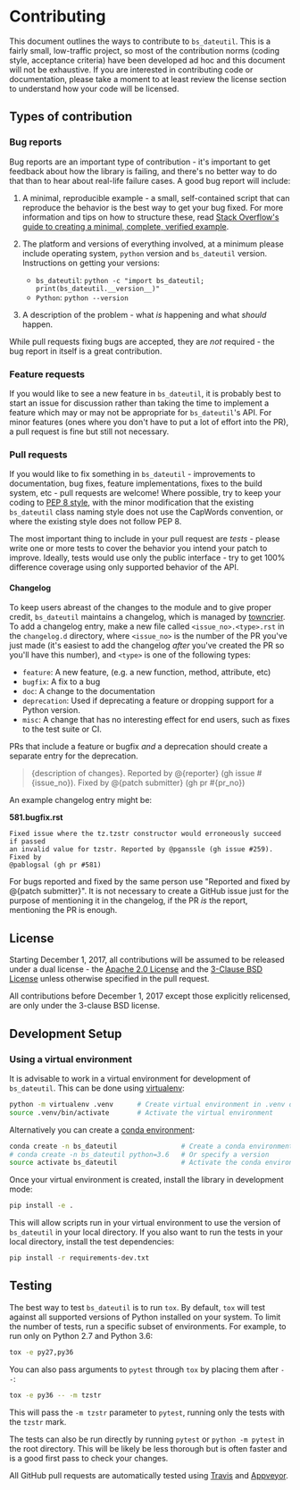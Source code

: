 # Contributing

This document outlines the ways to contribute to `bs_dateutil`. This is a fairly small, low-traffic project, so most of the contribution norms (coding style, acceptance criteria) have been developed ad hoc and this document will not be exhaustive. If you are interested in contributing code or documentation, please take a moment to at least review the license section to understand how your code will be licensed.

## Types of contribution

### Bug reports
Bug reports are an important type of contribution - it's important to get feedback about how the library is failing, and there's no better way to do that than to hear about real-life failure cases. A good bug report will include:

1. A minimal, reproducible example - a small, self-contained script that can reproduce the behavior is the best way to get your bug fixed. For more information and tips on how to structure these, read [Stack Overflow's guide to creating a minimal, complete, verified example](https://stackoverflow.com/help/mcve).

2. The platform and versions of everything involved, at a minimum please include operating system, `python` version and `bs_dateutil` version. Instructions on getting your versions:
    - `bs_dateutil`: `python -c "import bs_dateutil; print(bs_dateutil.__version__)"`
    - `Python`: `python --version`

3. A description of the problem - what *is* happening and what *should* happen.

While pull requests fixing bugs are accepted, they are *not* required - the bug report in itself is a great contribution.

### Feature requests

If you would like to see a new feature in `bs_dateutil`, it is probably best to start an issue for discussion rather than taking the time to implement a feature which may or may not be appropriate for `bs_dateutil`'s API. For minor features (ones where you don't have to put a lot of effort into the PR), a pull request is fine but still not necessary.

### Pull requests

If you would like to fix something in `bs_dateutil` -  improvements to documentation, bug fixes, feature implementations, fixes to the build system, etc - pull requests are welcome! Where possible, try to keep your coding to [PEP 8 style](https://www.python.org/dev/peps/pep-0008/), with the minor modification that the existing `bs_dateutil` class naming style does not use the CapWords convention, or where the existing style does not follow PEP 8.

The most important thing to include in your pull request are *tests* - please write one or more tests to cover the behavior you intend your patch to improve. Ideally, tests would use only the public interface - try to get 100% difference coverage using only supported behavior of the API.

#### Changelog
To keep users abreast of the changes to the module and to give proper credit, `bs_dateutil` maintains a changelog, which is managed by [towncrier](https://github.com/hawkowl/towncrier). To add a changelog entry, make a new file called `<issue_no>.<type>.rst` in the `changelog.d` directory, where `<issue_no>` is the number of the PR you've just made (it's easiest to add the changelog *after* you've created the PR so you'll have this number), and `<type>` is one of the following types:

- `feature`: A new feature, (e.g. a new function, method, attribute, etc)
- `bugfix`: A fix to a bug
- `doc`: A change to the documentation
- `deprecation`: Used if deprecating a feature or dropping support for a Python version.
- `misc`: A change that has no interesting effect for end users, such as fixes to the test suite or CI.

PRs that include a feature or bugfix *and* a deprecation should create a separate entry for the deprecation.



> {description of changes}. Reported by @{reporter} (gh issue #{issue\_no}). Fixed by @{patch submitter} (gh pr #{pr\_no})

An example changelog entry might be:

**581.bugfix.rst**
```
Fixed issue where the tz.tzstr constructor would erroneously succeed if passed
an invalid value for tzstr. Reported by @pganssle (gh issue #259). Fixed by
@pablogsal (gh pr #581)
```

For bugs reported and fixed by the same person use "Reported and fixed by @{patch submitter}". It is not necessary to create a GitHub issue just for the purpose of mentioning it in the changelog, if the PR *is* the report, mentioning the PR is enough.

## License

Starting December 1, 2017, all contributions will be assumed to be released under a dual license - the [Apache 2.0 License](https://www.apache.org/licenses/LICENSE-2.0) and the [3-Clause BSD License](https://opensource.org/licenses/BSD-3-Clause) unless otherwise specified in the pull request.

All contributions before December 1, 2017 except those explicitly relicensed, are only under the 3-clause BSD license.


## Development Setup

### Using a virtual environment

It is advisable to work in a virtual environment for development of `bs_dateutil`. This can be done using [virtualenv](https://virtualenv.pypa.io):

```bash
python -m virtualenv .venv      # Create virtual environment in .venv directory
source .venv/bin/activate       # Activate the virtual environment
```

Alternatively you can create a [conda environment](https://conda.io/docs/user-guide/tasks/manage-environments.html):

```bash
conda create -n bs_dateutil                # Create a conda environment
# conda create -n bs_dateutil python=3.6   # Or specify a version
source activate bs_dateutil                # Activate the conda environment
```

Once your virtual environment is created, install the library in development mode:

```bash
pip install -e .
```

This will allow scripts run in your virtual environment to use the version of `bs_dateutil` in your local directory. If you also want to run the tests in your local directory, install the test dependencies:

```bash
pip install -r requirements-dev.txt
```

## Testing

The best way to test `bs_dateutil` is to run `tox`. By default, `tox` will test against all supported versions of Python installed on your system. To limit the number of tests, run a specific subset of environments. For example, to run only on Python 2.7 and Python 3.6:

```bash
tox -e py27,py36
```

You can also pass arguments to `pytest` through `tox` by placing them after `--`:

```bash
tox -e py36 -- -m tzstr
```

This will pass the `-m tzstr` parameter to `pytest`, running only the tests with the `tzstr` mark.

The tests can also be run directly by running `pytest` or `python -m pytest` in the root directory. This will be likely be less thorough but is often faster and is a good first pass to check your changes.

All GitHub pull requests are automatically tested using [Travis](https://travis-ci.org/bs_dateutil/bs_dateutil/) and [Appveyor](https://ci.appveyor.com/project/bs_dateutil/bs_dateutil).
